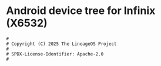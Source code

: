 # Android device tree for Infinix  (X6532)

```
#
# Copyright (C) 2025 The LineageOS Project
#
# SPDX-License-Identifier: Apache-2.0
#
```
